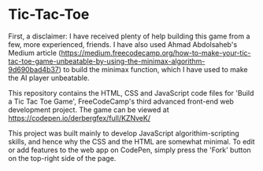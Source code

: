 # Tic-Tac-Toe

First, a disclaimer: I have received plenty of help building this game from a few, more experienced, friends. I have also used Ahmad Abdolsaheb's Medium article (https://medium.freecodecamp.org/how-to-make-your-tic-tac-toe-game-unbeatable-by-using-the-minimax-algorithm-9d690bad4b37) to build the minimax function, which I have used to make the AI player unbeatable. 

This repository contains the HTML, CSS and JavaScript code files for 'Build a Tic Tac Toe Game', FreeCodeCamp's third advanced front-end web development project. The game can be viewed at https://codepen.io/derbergfex/full/KZNveK/

This project was built mainly to develop JavaScript algorithim-scripting skills, and hence why the CSS and the HTML are somewhat minimal. To edit or add features to the web app on CodePen, simply press the 'Fork' button on the top-right side of the page. 


